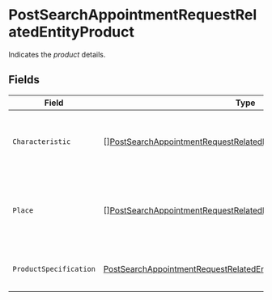# PostSearchAppointmentRequestRelatedEntityProduct

Indicates the <i>product</i> details.


## Fields

| Field                                                                                                                                                               | Type                                                                                                                                                                | Required                                                                                                                                                            | Description                                                                                                                                                         |
| ------------------------------------------------------------------------------------------------------------------------------------------------------------------- | ------------------------------------------------------------------------------------------------------------------------------------------------------------------- | ------------------------------------------------------------------------------------------------------------------------------------------------------------------- | ------------------------------------------------------------------------------------------------------------------------------------------------------------------- |
| `Characteristic`                                                                                                                                                    | [][PostSearchAppointmentRequestRelatedEntityProductCharacteristic](../../models/shared/postsearchappointmentrequestrelatedentityproductcharacteristic.md)           | :heavy_minus_sign:                                                                                                                                                  | List of product characteristics. Characteristics of the product to instantiate or to modify.<br/>                                                                   |
| `Place`                                                                                                                                                             | [][PostSearchAppointmentRequestRelatedEntityProductPlace](../../models/shared/postsearchappointmentrequestrelatedentityproductplace.md)                             | :heavy_minus_sign:                                                                                                                                                  | List of places.</br>Note: This list is passed when search is made based on address key.<br/>                                                                        |
| `ProductSpecification`                                                                                                                                              | [PostSearchAppointmentRequestRelatedEntityProductProductSpecification](../../models/shared/postsearchappointmentrequestrelatedentityproductproductspecification.md) | :heavy_check_mark:                                                                                                                                                  | Place holder for capturing product details.                                                                                                                         |